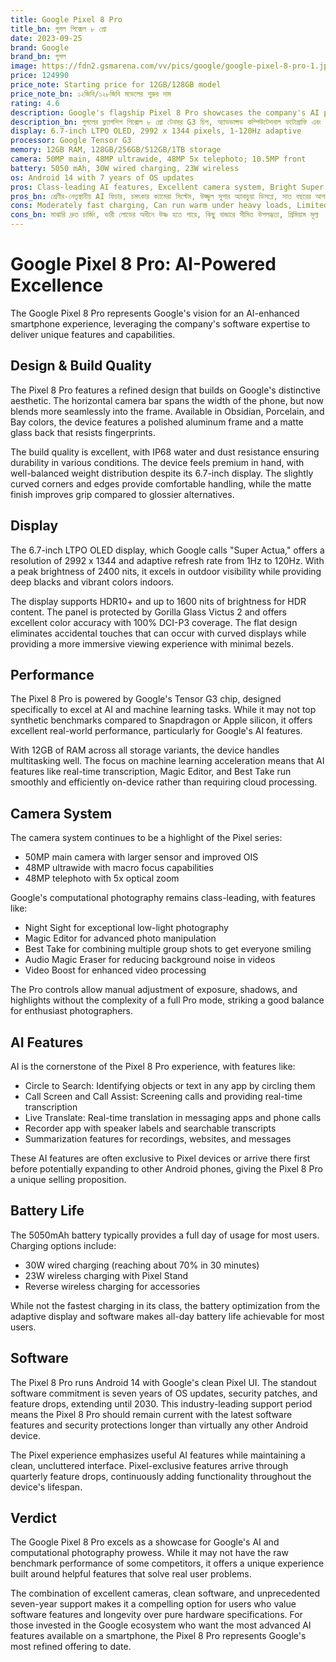 ```yaml
---
title: Google Pixel 8 Pro
title_bn: গুগল পিক্সেল ৮ প্রো
date: 2023-09-25
brand: Google
brand_bn: গুগল
image: https://fdn2.gsmarena.com/vv/pics/google/google-pixel-8-pro-1.jpg
price: 124990
price_note: Starting price for 12GB/128GB model
price_note_bn: ১২জিবি/১২৮জিবি মডেলের শুরুর দাম
rating: 4.6
description: Google's flagship Pixel 8 Pro showcases the company's AI prowess with the Tensor G3 chip, advanced computational photography, and a rich feature set powered by Google's machine learning.
description_bn: গুগলের ফ্ল্যাগশিপ পিক্সেল ৮ প্রো টেনসর G3 চিপ, অ্যাডভান্সড কম্পিউটেশনাল ফটোগ্রাফি এবং গুগলের মেশিন লার্নিং দ্বারা চালিত একটি সমৃদ্ধ ফিচার সেট সহ কোম্পানির AI দক্ষতা প্রদর্শন করে।
display: 6.7-inch LTPO OLED, 2992 x 1344 pixels, 1-120Hz adaptive
processor: Google Tensor G3
memory: 12GB RAM, 128GB/256GB/512GB/1TB storage
camera: 50MP main, 48MP ultrawide, 48MP 5x telephoto; 10.5MP front
battery: 5050 mAh, 30W wired charging, 23W wireless
os: Android 14 with 7 years of OS updates
pros: Class-leading AI features, Excellent camera system, Bright Super Actua display, Seven years of updates, Clean Android experience
pros_bn: শ্রেণীর-নেতৃস্থানীয় AI ফিচার, চমৎকার ক্যামেরা সিস্টেম, উজ্জ্বল সুপার অ্যাকচুয়া ডিসপ্লে, সাত বছরের আপডেট, পরিষ্কার অ্যান্ড্রয়েড অভিজ্ঞতা
cons: Moderately fast charging, Can run warm under heavy loads, Limited availability in some markets, Premium pricing
cons_bn: মাঝারি দ্রুত চার্জিং, ভারী লোডের অধীনে উষ্ণ হতে পারে, কিছু বাজারে সীমিত উপলব্ধতা, প্রিমিয়াম মূল্য
---
```


# Google Pixel 8 Pro: AI-Powered Excellence

The Google Pixel 8 Pro represents Google's vision for an AI-enhanced smartphone experience, leveraging the company's software expertise to deliver unique features and capabilities.

## Design & Build Quality

The Pixel 8 Pro features a refined design that builds on Google's distinctive aesthetic. The horizontal camera bar spans the width of the phone, but now blends more seamlessly into the frame. Available in Obsidian, Porcelain, and Bay colors, the device features a polished aluminum frame and a matte glass back that resists fingerprints.

The build quality is excellent, with IP68 water and dust resistance ensuring durability in various conditions. The device feels premium in hand, with well-balanced weight distribution despite its 6.7-inch display. The slightly curved corners and edges provide comfortable handling, while the matte finish improves grip compared to glossier alternatives.

## Display

The 6.7-inch LTPO OLED display, which Google calls "Super Actua," offers a resolution of 2992 x 1344 and adaptive refresh rate from 1Hz to 120Hz. With a peak brightness of 2400 nits, it excels in outdoor visibility while providing deep blacks and vibrant colors indoors.

The display supports HDR10+ and up to 1600 nits of brightness for HDR content. The panel is protected by Gorilla Glass Victus 2 and offers excellent color accuracy with 100% DCI-P3 coverage. The flat design eliminates accidental touches that can occur with curved displays while providing a more immersive viewing experience with minimal bezels.

## Performance

The Pixel 8 Pro is powered by Google's Tensor G3 chip, designed specifically to excel at AI and machine learning tasks. While it may not top synthetic benchmarks compared to Snapdragon or Apple silicon, it offers excellent real-world performance, particularly for Google's AI features.

With 12GB of RAM across all storage variants, the device handles multitasking well. The focus on machine learning acceleration means that AI features like real-time transcription, Magic Editor, and Best Take run smoothly and efficiently on-device rather than requiring cloud processing.

## Camera System

The camera system continues to be a highlight of the Pixel series:

- 50MP main camera with larger sensor and improved OIS
- 48MP ultrawide with macro focus capabilities
- 48MP telephoto with 5x optical zoom

Google's computational photography remains class-leading, with features like:

- Night Sight for exceptional low-light photography
- Magic Editor for advanced photo manipulation
- Best Take for combining multiple group shots to get everyone smiling
- Audio Magic Eraser for reducing background noise in videos
- Video Boost for enhanced video processing

The Pro controls allow manual adjustment of exposure, shadows, and highlights without the complexity of a full Pro mode, striking a good balance for enthusiast photographers.

## AI Features

AI is the cornerstone of the Pixel 8 Pro experience, with features like:

- Circle to Search: Identifying objects or text in any app by circling them
- Call Screen and Call Assist: Screening calls and providing real-time transcription
- Live Translate: Real-time translation in messaging apps and phone calls
- Recorder app with speaker labels and searchable transcripts
- Summarization features for recordings, websites, and messages

These AI features are often exclusive to Pixel devices or arrive there first before potentially expanding to other Android phones, giving the Pixel 8 Pro a unique selling proposition.

## Battery Life

The 5050mAh battery typically provides a full day of usage for most users. Charging options include:

- 30W wired charging (reaching about 70% in 30 minutes)
- 23W wireless charging with Pixel Stand
- Reverse wireless charging for accessories

While not the fastest charging in its class, the battery optimization from the adaptive display and software makes all-day battery life achievable for most users.

## Software

The Pixel 8 Pro runs Android 14 with Google's clean Pixel UI. The standout software commitment is seven years of OS updates, security patches, and feature drops, extending until 2030. This industry-leading support period means the Pixel 8 Pro should remain current with the latest software features and security protections longer than virtually any other Android device.

The Pixel experience emphasizes useful AI features while maintaining a clean, uncluttered interface. Pixel-exclusive features arrive through quarterly feature drops, continuously adding functionality throughout the device's lifespan.

## Verdict

The Google Pixel 8 Pro excels as a showcase for Google's AI and computational photography prowess. While it may not have the raw benchmark performance of some competitors, it offers a unique experience built around helpful features that solve real user problems.

The combination of excellent cameras, clean software, and unprecedented seven-year support makes it a compelling option for users who value software features and longevity over pure hardware specifications. For those invested in the Google ecosystem who want the most advanced AI features available on a smartphone, the Pixel 8 Pro represents Google's most refined offering to date.
